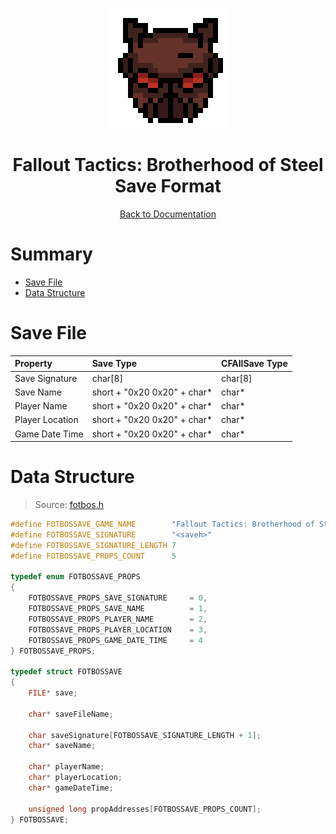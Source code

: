 <div align="center">

![Fallout Tactics: Brotherhood of Steel Logo 192x192](../assets/fotbos/fotbos_logo_192x192.png)

# Fallout Tactics: Brotherhood of Steel Save Format

[Back to Documentation](../DOCS.md)

</div>



# Summary

* [Save File](#save-file)
* [Data Structure](#data-structure)



# Save File

| Property        | Save Type                   | CFAllSave Type |
| :-------------- | :-------------------------- | :------------- |
| Save Signature  | char[8]                     | char[8]        |
| Save Name       | short + "0x20 0x20" + char* | char*          |
| Player Name     | short + "0x20 0x20" + char* | char*          |
| Player Location | short + "0x20 0x20" + char* | char*          |
| Game Date Time  | short + "0x20 0x20" + char* | char*          |



# Data Structure

> Source: [fotbos.h](../src/fotbos.h)

```c
#define FOTBOSSAVE_GAME_NAME        "Fallout Tactics: Brotherhood of Steel"
#define FOTBOSSAVE_SIGNATURE        "<saveh>"
#define FOTBOSSAVE_SIGNATURE_LENGTH 7
#define FOTBOSSAVE_PROPS_COUNT      5

typedef enum FOTBOSSAVE_PROPS
{
    FOTBOSSAVE_PROPS_SAVE_SIGNATURE     = 0,
    FOTBOSSAVE_PROPS_SAVE_NAME          = 1,
    FOTBOSSAVE_PROPS_PLAYER_NAME        = 2,
    FOTBOSSAVE_PROPS_PLAYER_LOCATION    = 3,
    FOTBOSSAVE_PROPS_GAME_DATE_TIME     = 4
} FOTBOSSAVE_PROPS;

typedef struct FOTBOSSAVE
{
    FILE* save;

    char* saveFileName;

    char saveSignature[FOTBOSSAVE_SIGNATURE_LENGTH + 1];
    char* saveName;

    char* playerName;
    char* playerLocation;
    char* gameDateTime;

    unsigned long propAddresses[FOTBOSSAVE_PROPS_COUNT];
} FOTBOSSAVE;
```
